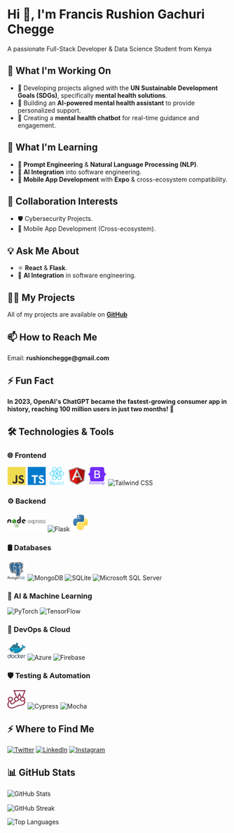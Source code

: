 <h1>Hi 👋, I'm Francis Rushion Gachuri Chegge</h1>

<p>A passionate Full-Stack Developer & Data Science Student from Kenya</p>

<h2>🚀 What I'm Working On</h2>
<ul>
  <li>🔭 Developing projects aligned with the <b>UN Sustainable Development Goals (SDGs)</b>, specifically <b>mental health solutions</b>.</li>
  <li>🧠 Building an <b>AI-powered mental health assistant</b> to provide personalized support.</li>
  <li>💬 Creating a <b>mental health chatbot</b> for real-time guidance and engagement.</li>
</ul>

<h2>🌱 What I'm Learning</h2>
<ul>
  <li>🤖 <b>Prompt Engineering</b> & <b>Natural Language Processing (NLP)</b>.</li>
  <li>🔌 <b>AI Integration</b> into software engineering.</li>
  <li>📱 <b>Mobile App Development</b> with <b>Expo</b> & cross-ecosystem compatibility.</li>
</ul>

<h2>🤝 Collaboration Interests</h2>
<ul>
  <li>🛡️ Cybersecurity Projects.</li>
  <li>📱 Mobile App Development (Cross-ecosystem).</li>
</ul>

<h2>💡 Ask Me About</h2>
<ul>
  <li>⚛️ <b>React</b> & <b>Flask</b>.</li>
  <li>🤖 <b>AI Integration</b> in software engineering.</li>
</ul>

<h2>👨‍💻 My Projects</h2>
<p>All of my projects are available on <a href="https://github.com/rushionsdomain" target="_blank"><b>GitHub</b></a></p>

<h2>📫 How to Reach Me</h2>
<p>Email: <b>rushionchegge@gmail.com</b></p>

<h2>⚡ Fun Fact</h2>
<p><b>In 2023, OpenAI's ChatGPT became the fastest-growing consumer app in history, reaching 100 million users in just two months! 🚀</b></p>

<h2>🛠️ Technologies & Tools</h2>

<h3>🌐 Frontend</h3>
<p>
  <img src="https://raw.githubusercontent.com/devicons/devicon/master/icons/javascript/javascript-original.svg" alt="JavaScript" width="42" height="42" />
  <img src="https://raw.githubusercontent.com/devicons/devicon/master/icons/typescript/typescript-original.svg" alt="TypeScript" width="42" height="42" />
  <img src="https://raw.githubusercontent.com/devicons/devicon/master/icons/react/react-original-wordmark.svg" alt="React" width="42" height="42" />
  <img src="https://raw.githubusercontent.com/devicons/devicon/master/icons/angularjs/angularjs-original.svg" alt="Angular" width="42" height="42" />
  <img src="https://raw.githubusercontent.com/devicons/devicon/master/icons/bootstrap/bootstrap-plain-wordmark.svg" alt="Bootstrap" width="42" height="42" />
  <img src="https://www.vectorlogo.zone/logos/tailwindcss/tailwindcss-icon.svg" alt="Tailwind CSS" width="42" height="42" />
</p>

<h3>⚙️ Backend</h3>
<p>
  <img src="https://raw.githubusercontent.com/devicons/devicon/master/icons/nodejs/nodejs-original-wordmark.svg" alt="Node.js" width="42" height="42" />
  <img src="https://raw.githubusercontent.com/devicons/devicon/master/icons/express/express-original-wordmark.svg" alt="Express.js" width="42" height="42" />
  <img src="https://www.vectorlogo.zone/logos/pocoo_flask/pocoo_flask-icon.svg" alt="Flask" width="42" height="42" />
  <img src="https://raw.githubusercontent.com/devicons/devicon/master/icons/python/python-original.svg" alt="Python" width="42" height="42" />
</p>

<h3>🛢️ Databases</h3>
<p>
  <img src="https://raw.githubusercontent.com/devicons/devicon/master/icons/postgresql/postgresql-original-wordmark.svg" alt="PostgreSQL" width="42" height="42" />
  <img src="https://www.vectorlogo.zone/logos/mongodb/mongodb-icon.svg" alt="MongoDB" width="42" height="42" />
  <img src="https://www.vectorlogo.zone/logos/sqlite/sqlite-icon.svg" alt="SQLite" width="42" height="42" />
  <img src="https://www.svgrepo.com/show/303229/microsoft-sql-server-logo.svg" alt="Microsoft SQL Server" width="42" height="42" />
</p>

<h3>🤖 AI & Machine Learning</h3>
<p>
  <img src="https://upload.wikimedia.org/wikipedia/commons/1/1a/PyTorch_logo_icon.svg" alt="PyTorch" width="42" height="42" />
  <img src="https://upload.wikimedia.org/wikipedia/commons/2/2d/Tensorflow_logo.svg" alt="TensorFlow" width="42" height="42" />
</p>

<h3>🚀 DevOps & Cloud</h3>
<p>
  <img src="https://raw.githubusercontent.com/devicons/devicon/master/icons/docker/docker-original-wordmark.svg" alt="Docker" width="42" height="42" />
  <img src="https://www.vectorlogo.zone/logos/microsoft_azure/microsoft_azure-icon.svg" alt="Azure" width="42" height="42" />
  <img src="https://www.vectorlogo.zone/logos/firebase/firebase-icon.svg" alt="Firebase" width="42" height="42" />
</p>

<h3>🛡️ Testing & Automation</h3>
<p>
  <img src="https://raw.githubusercontent.com/devicons/devicon/master/icons/jest/jest-plain.svg" alt="Jest" width="42" height="42" />
  <img src="https://raw.githubusercontent.com/simple-icons/simple-icons/6e46ec1fc23b60c8fd0d2f2ff46db82e16dbd75f/icons/cypress.svg" alt="Cypress" width="42" height="42" />
  <img src="https://www.vectorlogo.zone/logos/mochajs/mochajs-icon.svg" alt="Mocha" width="42" height="42" />
</p>

<h2>⚡️ Where to Find Me</h2>
<p>
  <a target="_blank" href="https://x.com/rushionc137"><img src="https://img.shields.io/badge/twitter-x?style=for-the-badge&logo=x&logoColor=white&color=%230f1419" alt="Twitter" /></a>
  <a target="_blank" href="https://ke.linkedin.com/in/rushion-chegge-79396b30b"><img src="https://img.shields.io/badge/linkedin-logo?style=for-the-badge&logo=linkedin&logoColor=white&color=%230a77b6" alt="LinkedIn" /></a>
  <a target="_blank" href="https://www.instagram.com/rushionsdomain/"><img src="https://img.shields.io/badge/instagram-logo?style=for-the-badge&logo=instagram&logoColor=white&color=%23F35369" alt="Instagram" /></a>
</p>

<h2>📊 GitHub Stats</h2>
<p><img align="center" src="https://github-readme-stats.vercel.app/api?username=rushionsdomain&show_icons=true&locale=en" alt="GitHub Stats" /></p>
<p><img align="center" src="https://github-readme-streak-stats.herokuapp.com/?user=rushionsdomain&" alt="GitHub Streak" /></p>
<p><img src="https://github-readme-stats.vercel.app/api/top-langs?username=rushionsdomain&show_icons=true&locale=en&layout=compact" alt="Top Languages" /></p>
